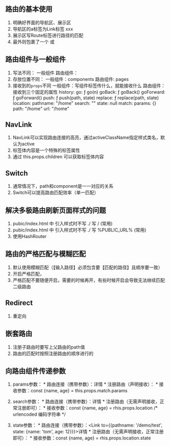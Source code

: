 ## 路由的基本使用
  1. 明确好界面的导航区、展示区
  2. 导航区的a标签为Link标签
    <Link to="/xxx">xxx</Link>
  3. 展示区写Route标签进行路径的匹配
    <Route path="/xxx" component={Xxx}>
  4. <App/>最外则包裹了一个<BrowserRouter> 或 <HashRouter>

## 路由组件与一般组件
  1. 写法不同：
    一般组件 <Demo/>
    路由组件：<Route path="/demo" conponent={Demo}>
  2. 存放位置不同：
    一般组件：components
    路由组件: pages
  3. 接收到的`props`不同
    一般组件：写组件标签传什么，就能接收什么
    路由组件：接收到三个固定的属性
          history:
            go: ƒ go(n)
            goBack: ƒ goBack()
            goForward: ƒ goForward()
            push: ƒ push(path, state)
            replace: ƒ replace(path, state)
          location:
            pathname: "/home"
            search: ""
            state: null
          match:
            params: {}
            path: "/home"
            url: "/home"

## NavLink
  1. NavLink可以实现路由连接的高亮，通过activeClassName指定样式类名，默认为active
  2. 标签体内容是一个特殊的标签属性
  3. 通过 this.props.children 可以获取标签体内容

## Switch
  1. 通常情况下，path和component是一一对应的关系
  2. Switch可以提高路由匹配效率（单一匹配）

## 解决多极路由刷新页面样式的问题
  1. pubic/index.html 中 引入样式时不写 ./ 写 / (常用)
  2. pubic/index.html 中 引入样式时不写 ./ 写 %PUBLIC_URL% (常用)
  3. 使用HashRouter

## 路由的严格匹配与模糊匹配
  1. 默认使用模糊匹配（【输入路径】必须包含要【匹配的路径】且顺序要一致）
  2. 开启严格匹配，<Route exact={true} path="/about" component={About}>
  3. 严格匹配不要随便开启，需要的时候再开，有些时候开启会导致无法继续匹配二级路由

## Redirect
  1. 重定向 <Redirect to="/xxx"/>

## 嵌套路由
  1. 注册子路由时要写上父路由的path值
  2. 路由的匹配时按照注册路由的顺序进行的

## 向路由组件传递参数
  1. params参数：
    * 路由连接（携带参数）：<Link to="/demo/test/tom/12">详情</Link>
    * 注册路由（声明接收）：<Route path="/demo/test/:name/:age" component={Test} />
    * 接收参数：const {name, age} = this.props.match.params

  2. search参数：
    * 路由连接（携带参数）：<Link to="/demo/test?name=tom&age=12">详情</Link>
    * 注册路由（无需声明接收，正常注册即可）：<Route path="/demo/test" component={Test}/>
    * 接收参数：const {name, age} = rhis.props.location /* urlencoded 编码字符串 */ 

  3. state参数：
    * 路由连接（携带参数）：<Link to={{pathname: '/demo/test', state: {name: 'tom', age: 12}}}>详情</Link>
    * 注册路由（无需声明接收，正常注册即可）：<Route path="/demo/test" component={Test}/>
    * 接收参数：const {name, age} = rhis.props.location.state